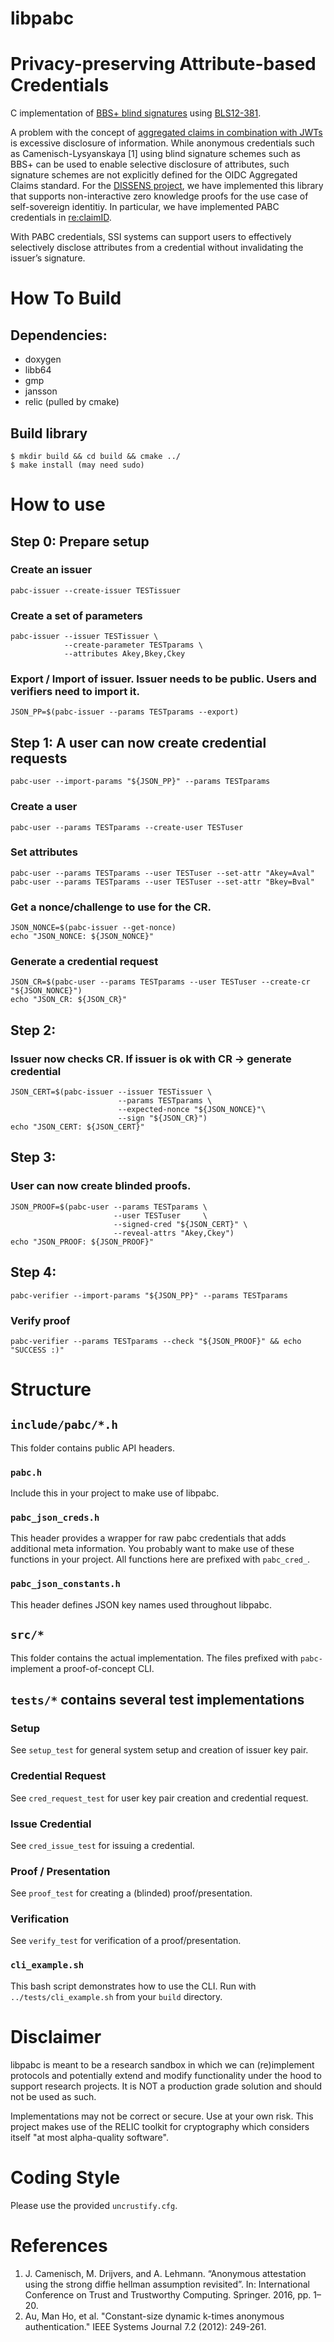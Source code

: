 libpabc
=======

# Privacy-preserving Attribute-based Credentials
C implementation of [BBS+ blind signatures](https://github.com/ontio/ontology-crypto/wiki/Anonymous-Credential) using [BLS12-381](https://electriccoin.co/blog/new-snark-curve/).

A problem with the concept of [aggregated claims in combination with JWTs](https://openid.net/specs/openid-connect-core-1_0.html#AggregatedDistributedClaims)
is excessive disclosure of information.
While anonymous credentials such as Camenisch-Lysyanskaya [1] using blind
signature schemes such as BBS+ can be used to enable selective disclosure of
attributes, such signature schemes are not explicitly defined for the OIDC
Aggregated Claims standard. For the [DISSENS project](https://wiki.geant.org/display/NGITrust/Funded+Projects+Call+2#FundedProjectsCall2-DISSENS),
we have implemented this library that supports non-interactive zero knowledge
proofs for the use case of self-sovereign identitiy.
In particular, we have implemented PABC credentials in
[re:claimID](https://reclaim-identity.io).

With PABC credentials, SSI systems can support users to effectively selectively
disclose attributes from a credential without invalidating the issuer’s
signature.

# How To Build

## Dependencies:

- doxygen
- libb64
- gmp
- jansson
- relic (pulled by cmake)

## Build library

```
$ mkdir build && cd build && cmake ../
$ make install (may need sudo)
```

# How to use

## Step 0: Prepare setup

### Create an issuer
```
pabc-issuer --create-issuer TESTissuer
```

### Create a set of parameters
```
pabc-issuer --issuer TESTissuer \
            --create-parameter TESTparams \
            --attributes Akey,Bkey,Ckey
```

### Export / Import of issuer. Issuer needs to be public. Users and verifiers need to import it.

```
JSON_PP=$(pabc-issuer --params TESTparams --export)
```

## Step 1: A user can now create credential requests

```
pabc-user --import-params "${JSON_PP}" --params TESTparams
```

### Create a user

```
pabc-user --params TESTparams --create-user TESTuser
```

### Set attributes

```
pabc-user --params TESTparams --user TESTuser --set-attr "Akey=Aval"
pabc-user --params TESTparams --user TESTuser --set-attr "Bkey=Bval"
```

### Get a nonce/challenge to use for the CR.
```
JSON_NONCE=$(pabc-issuer --get-nonce)
echo "JSON_NONCE: ${JSON_NONCE}"
```

### Generate a credential request

```
JSON_CR=$(pabc-user --params TESTparams --user TESTuser --create-cr "${JSON_NONCE}")
echo "JSON_CR: ${JSON_CR}"
```

## Step 2:

### Issuer now checks CR. If issuer is ok with CR -> generate credential

```
JSON_CERT=$(pabc-issuer --issuer TESTissuer \
                        --params TESTparams \
                        --expected-nonce "${JSON_NONCE}"\
                        --sign "${JSON_CR}")
echo "JSON_CERT: ${JSON_CERT}"
```

## Step 3:

### User can now create blinded proofs.

```
JSON_PROOF=$(pabc-user --params TESTparams \
                       --user TESTuser     \
                       --signed-cred "${JSON_CERT}" \
                       --reveal-attrs "Akey,Ckey")
echo "JSON_PROOF: ${JSON_PROOF}"
```

## Step 4:

```
pabc-verifier --import-params "${JSON_PP}" --params TESTparams
```

### Verify proof
```
pabc-verifier --params TESTparams --check "${JSON_PROOF}" && echo "SUCCESS :)"
```

# Structure

## `include/pabc/*.h`
This folder contains public API headers.

### `pabc.h`
Include this in your project to make use of libpabc.

### `pabc_json_creds.h`
This header provides a wrapper for raw pabc credentials that adds additional meta information. You probably want to make use of these functions in your project. All functions here are prefixed with `pabc_cred_`.

### `pabc_json_constants.h`
This header defines JSON key names used throughout libpabc.

## `src/*`
This folder contains the actual implementation. The files prefixed with `pabc-`
implement a proof-of-concept CLI.

## `tests/*` contains several test implementations

### Setup
See `setup_test` for general system setup and creation of issuer key pair.

### Credential Request
See `cred_request_test` for user key pair creation and credential request.

### Issue Credential
See `cred_issue_test` for issuing a credential.

### Proof / Presentation
See `proof_test` for creating a (blinded) proof/presentation.

### Verification
See `verify_test` for verification of a proof/presentation.

### `cli_example.sh`
This bash script demonstrates how to use the CLI. Run with
`../tests/cli_example.sh` from your `build` directory.

# Disclaimer
libpabc is meant to be a research sandbox in which we can (re)implement
protocols and potentially extend and modify functionality under the hood to
support research projects. It is NOT a production grade solution and should not
be used as such.

Implementations may not be correct or secure. Use at your own risk. This project
makes use of the RELIC toolkit for cryptography which considers itself "at most
alpha-quality software".

# Coding Style
Please use the provided `uncrustify.cfg`.


# References

1. J. Camenisch, M. Drijvers, and A. Lehmann. “Anonymous attestation using the strong diffie hellman assumption revisited”. In: International Conference on Trust and Trustworthy Computing. Springer. 2016, pp. 1–20.
2. Au, Man Ho, et al. "Constant-size dynamic k-times anonymous authentication." IEEE Systems Journal 7.2 (2012): 249-261.
